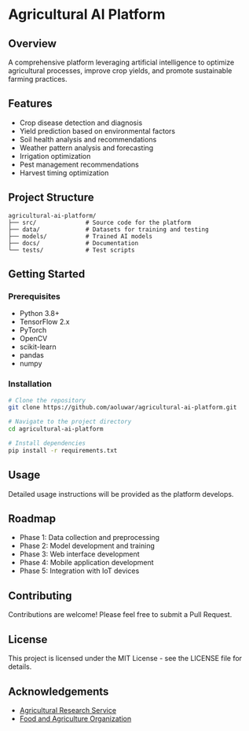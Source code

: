 # Agricultural AI Platform

## Overview
A comprehensive platform leveraging artificial intelligence to optimize agricultural processes, improve crop yields, and promote sustainable farming practices.

## Features
- Crop disease detection and diagnosis
- Yield prediction based on environmental factors
- Soil health analysis and recommendations
- Weather pattern analysis and forecasting
- Irrigation optimization
- Pest management recommendations
- Harvest timing optimization

## Project Structure
```
agricultural-ai-platform/
├── src/              # Source code for the platform
├── data/             # Datasets for training and testing
├── models/           # Trained AI models
├── docs/             # Documentation
└── tests/            # Test scripts
```

## Getting Started

### Prerequisites
- Python 3.8+
- TensorFlow 2.x
- PyTorch
- OpenCV
- scikit-learn
- pandas
- numpy

### Installation
```bash
# Clone the repository
git clone https://github.com/aoluwar/agricultural-ai-platform.git

# Navigate to the project directory
cd agricultural-ai-platform

# Install dependencies
pip install -r requirements.txt
```

## Usage
Detailed usage instructions will be provided as the platform develops.

## Roadmap
- Phase 1: Data collection and preprocessing
- Phase 2: Model development and training
- Phase 3: Web interface development
- Phase 4: Mobile application development
- Phase 5: Integration with IoT devices

## Contributing
Contributions are welcome! Please feel free to submit a Pull Request.

## License
This project is licensed under the MIT License - see the LICENSE file for details.

## Acknowledgements
- [Agricultural Research Service](https://www.ars.usda.gov/)
- [Food and Agriculture Organization](http://www.fao.org/home/en/)

